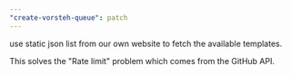 ```yaml
---
"create-vorsteh-queue": patch
---
```


use static json list from our own website to fetch the available templates.

This solves the "Rate limit" problem which comes from the GitHub API.
